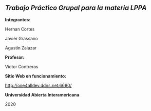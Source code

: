 ## ***Trabajo Práctico Grupal para la materia LPPA***


**Integrantes:**

Hernan Cortes

Javier Grassano

Agustín Zalazar



**Profesor:**

Víctor Contreras



**Sitio Web en funcionamiento:**

http://one4alldev.ddns.net:6680/



**Universidad Abierta Interamericana**

2020
